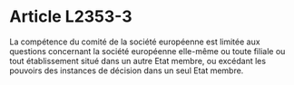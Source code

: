 # Article L2353-3

La compétence du comité de la société européenne est limitée aux questions concernant la société européenne elle-même ou toute filiale ou tout établissement situé dans un autre Etat membre, ou excédant les pouvoirs des instances de décision dans un seul Etat membre.